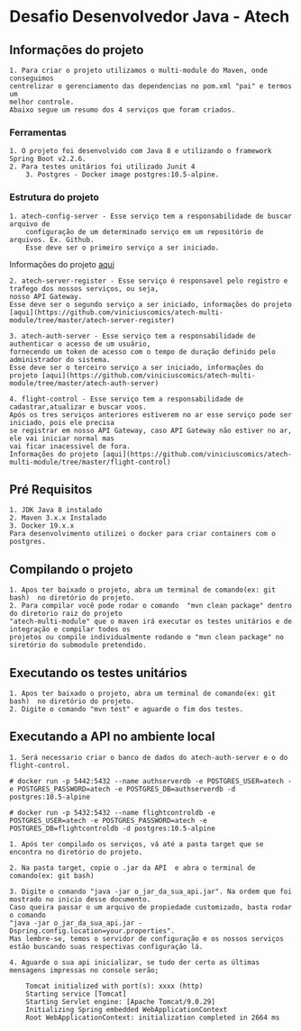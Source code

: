 # Desafio Desenvolvedor Java - Atech

## Informações do projeto
	1. Para criar o projeto utilizamos o multi-module do Maven, onde conseguimos 
  	centrelizar o gerenciamento das dependencias no pom.xml "pai" e termos um
  	melhor controle.
  	Abaixo segue um resumo dos 4 serviços que foram criados.

### Ferramentas
	1. O projeto foi desenvolvido com Java 8 e utilizando o framework Spring Boot v2.2.6.
	2. Para testes unitários foi utilizado Junit 4
        3. Postgres - Docker image postgres:10.5-alpine.
  
### Estrutura do projeto
  
  	1. atech-config-server - Esse serviço tem a responsabilidade de buscar arquivo de 
    	configuração de um determinado serviço em um repositório de arquivos. Ex. Github.
     	Esse deve ser o primeiro serviço a ser iniciado.	
   Informações do projeto [aqui](https://github.com/viniciuscomics/atech-multi-module/tree/master/atech-config-server)
       
  	2. atech-server-register - Esse serviço é responsavel pelo registro e trafego dos nossos serviços, ou seja,
	nosso API Gateway.
	Esse deve ser o segundo serviço a ser iniciado, informações do projeto [aqui](https://github.com/viniciuscomics/atech-multi-module/tree/master/atech-server-register)
	
	3. atech-auth-server - Esse serviço tem a responsabilidade de authenticar o acesso de um usuário,
	fornecendo um token de acesso com o tempo de duração definido pelo administrador do sistema.
	Esse deve ser o terceiro serviço a ser iniciado, informações do projeto [aqui](https://github.com/viniciuscomics/atech-multi-module/tree/master/atech-auth-server)
	
	4. flight-control - Esse serviço tem a responsabilidade de cadastrar,atualizar e buscar voos.
	Após os tres serviços anteriores estiverem no ar esse serviço pode ser iniciado, pois ele precisa 
	se registrar em nosso API Gateway, caso API Gateway não estiver no ar, ele vai iniciar normal mas 
	vai ficar inacessivel de fora.
	Informações do projeto [aqui](https://github.com/viniciuscomics/atech-multi-module/tree/master/flight-control)
	
## Pré Requisitos 
	1. JDK Java 8 instalado
	2. Maven 3.x.x Instalado
	3. Docker 19.x.x
	Para desenvolvimento utilizei o docker para criar containers com o postgres.	
		
## Compilando o projeto

	1. Apos ter baixado o projeto, abra um terminal de comando(ex: git bash)  no diretório do projeto.
	2. Para compilar você pode rodar o comando  "mvn clean package" dentro do diretorio raiz do projeto
	"atech-multi-module" que o maven irá executar os testes unitários e de integração e compilar todos os 
	projetos ou compile individualmente rodando o "mvn clean package" no siretório do submodulo pretendido.
	
## Executando os testes unitários
	1. Apos ter baixado o projeto, abra um terminal de comando(ex: git bash)  no diretório do projeto.
	2. Digite o comando "mvn test" e aguarde o fim dos testes.
		 
## Executando a API no ambiente local
	
	1. Será necessario criar o banco de dados do atech-auth-server e o do flight-control.
	
	# docker run -p 5442:5432 --name authserverdb -e POSTGRES_USER=atech -e POSTGRES_PASSWORD=atech -e POSTGRES_DB=authserverdb -d postgres:10.5-alpine
	
	# docker run -p 5432:5432 --name flightcontroldb -e POSTGRES_USER=atech -e POSTGRES_PASSWORD=atech -e POSTGRES_DB=flightcontroldb -d postgres:10.5-alpine	
	
	1. Após ter compilado os serviços, vá até a pasta target que se encontra no diretório do projeto.

	2. Na pasta target, copie o .jar da API  e abra o terminal de comando(ex: git bash)
	
	3. Digite o comando "java -jar o_jar_da_sua_api.jar". Na ordem que foi mostrado no inicio desse documento.
	Caso queira passar o um arquivo de propiedade customizado, basta rodar o comando 
	"java -jar o_jar_da_sua_api.jar -Dspring.config.location=your.properties".
	Mas lembre-se, temos o servidor de configuração e os nossos serviços estão buscando suas respectivas configuração lá.
	
	4. Aguarde o sua api inicializar, se tudo der certo as últimas mensagens impressas no console serão;
		
		Tomcat initialized with port(s): xxxx (http)
		Starting service [Tomcat]
		Starting Servlet engine: [Apache Tomcat/9.0.29]
		Initializing Spring embedded WebApplicationContext
		Root WebApplicationContext: initialization completed in 2664 ms	
